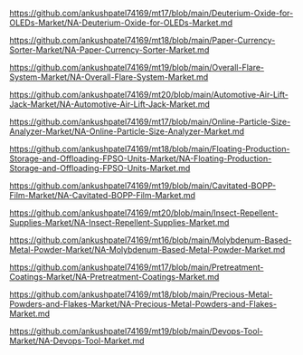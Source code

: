 <p><a href="https://github.com/ankushpatel74169/mt17/blob/main/Deuterium-Oxide-for-OLEDs-Market/NA-Deuterium-Oxide-for-OLEDs-Market.md">https://github.com/ankushpatel74169/mt17/blob/main/Deuterium-Oxide-for-OLEDs-Market/NA-Deuterium-Oxide-for-OLEDs-Market.md</a></p><p><a href="https://github.com/ankushpatel74169/mt18/blob/main/Paper-Currency-Sorter-Market/NA-Paper-Currency-Sorter-Market.md">https://github.com/ankushpatel74169/mt18/blob/main/Paper-Currency-Sorter-Market/NA-Paper-Currency-Sorter-Market.md</a></p><p><a href="https://github.com/ankushpatel74169/mt19/blob/main/Overall-Flare-System-Market/NA-Overall-Flare-System-Market.md">https://github.com/ankushpatel74169/mt19/blob/main/Overall-Flare-System-Market/NA-Overall-Flare-System-Market.md</a></p><p><a href="https://github.com/ankushpatel74169/mt20/blob/main/Automotive-Air-Lift-Jack-Market/NA-Automotive-Air-Lift-Jack-Market.md">https://github.com/ankushpatel74169/mt20/blob/main/Automotive-Air-Lift-Jack-Market/NA-Automotive-Air-Lift-Jack-Market.md</a></p><p><a href="https://github.com/ankushpatel74169/mt17/blob/main/Online-Particle-Size-Analyzer-Market/NA-Online-Particle-Size-Analyzer-Market.md">https://github.com/ankushpatel74169/mt17/blob/main/Online-Particle-Size-Analyzer-Market/NA-Online-Particle-Size-Analyzer-Market.md</a></p><p><a href="https://github.com/ankushpatel74169/mt18/blob/main/Floating-Production-Storage-and-Offloading-FPSO-Units-Market/NA-Floating-Production-Storage-and-Offloading-FPSO-Units-Market.md">https://github.com/ankushpatel74169/mt18/blob/main/Floating-Production-Storage-and-Offloading-FPSO-Units-Market/NA-Floating-Production-Storage-and-Offloading-FPSO-Units-Market.md</a></p><p><a href="https://github.com/ankushpatel74169/mt19/blob/main/Cavitated-BOPP-Film-Market/NA-Cavitated-BOPP-Film-Market.md">https://github.com/ankushpatel74169/mt19/blob/main/Cavitated-BOPP-Film-Market/NA-Cavitated-BOPP-Film-Market.md</a></p><p><a href="https://github.com/ankushpatel74169/mt20/blob/main/Insect-Repellent-Supplies-Market/NA-Insect-Repellent-Supplies-Market.md">https://github.com/ankushpatel74169/mt20/blob/main/Insect-Repellent-Supplies-Market/NA-Insect-Repellent-Supplies-Market.md</a></p><p><a href="https://github.com/ankushpatel74169/mt16/blob/main/Molybdenum-Based-Metal-Powder-Market/NA-Molybdenum-Based-Metal-Powder-Market.md">https://github.com/ankushpatel74169/mt16/blob/main/Molybdenum-Based-Metal-Powder-Market/NA-Molybdenum-Based-Metal-Powder-Market.md</a></p><p><a href="https://github.com/ankushpatel74169/mt17/blob/main/Pretreatment-Coatings-Market/NA-Pretreatment-Coatings-Market.md">https://github.com/ankushpatel74169/mt17/blob/main/Pretreatment-Coatings-Market/NA-Pretreatment-Coatings-Market.md</a></p><p><a href="https://github.com/ankushpatel74169/mt18/blob/main/Precious-Metal-Powders-and-Flakes-Market/NA-Precious-Metal-Powders-and-Flakes-Market.md">https://github.com/ankushpatel74169/mt18/blob/main/Precious-Metal-Powders-and-Flakes-Market/NA-Precious-Metal-Powders-and-Flakes-Market.md</a></p><p><a href="https://github.com/ankushpatel74169/mt19/blob/main/Devops-Tool-Market/NA-Devops-Tool-Market.md">https://github.com/ankushpatel74169/mt19/blob/main/Devops-Tool-Market/NA-Devops-Tool-Market.md</a></p>
